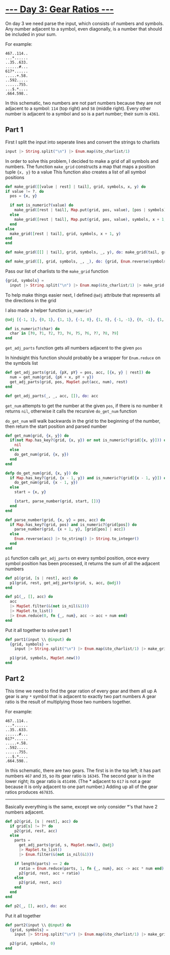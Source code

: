# [--- Day 3: Gear Ratios ---](https://adventofcode.com/2023/day/3)

On day 3 we need parse the input, which consists of numbers and symbols.
Any number adjacent to a symbol, even diagonally, is a number that should be
included in your sum.

For example:

```
467..114..
...*......
..35..633.
......#...
617*......
.....+.58.
..592.....
......755.
...$.*....
.664.598..
```

In this schematic, two numbers are not part numbers because they are not adjacent
to a symbol: `114` (top right) and `58` (middle right). Every other number is adjacent
to a symbol and so is a part number; their sum is `4361`.

## Part 1

First I split the input into seperate lines and convert the strings to charlists

```elixir
input |> String.split("\n") |> Enum.map(&to_charlist/1)
```

In order to solve this problem, I decided to make a grid of all symbols and numbers.
The function `make_grid` constructs a map that maps a position tuple `{x, y}` to a value
This function also creates a list of all symbol positions

```elixir
def make_grid([[value | rest] | tail], grid, symbols, x, y) do
if value != ?. do
  pos = {x, y}

  if not is_numeric?(value) do
    make_grid([rest | tail], Map.put(grid, pos, value), [pos | symbols], x + 1, y)
  else
    make_grid([rest | tail], Map.put(grid, pos, value), symbols, x + 1, y)
  end
else
  make_grid([rest | tail], grid, symbols, x + 1, y)
end
end

def make_grid([[] | tail], grid, symbols, _, y), do: make_grid(tail, grid, symbols, 0, y + 1)

def make_grid([], grid, symbols, _, _), do: {grid, Enum.reverse(symbols)}
```

Pass our list of charlists to the `make_grid` function

```elixir
{grid, symbols} =
  input |> String.split("\n") |> Enum.map(&to_charlist/1) |> make_grid(%{}, [], 0, 0)
```

To help make things easier next, I defined `@adj` attribute that represents
all the directions in the grid

I also made a helper function `is_numeric?`

```elixir
@adj [{-1, 1}, {0, 1}, {1, 1}, {-1, 0}, {1, 0}, {-1, -1}, {0, -1}, {1, -1}]

def is_numeric?(char) do
  char in [?0, ?1, ?2, ?3, ?4, ?5, ?6, ?7, ?8, ?9]
end
```

`get_adj_parts` function gets all numbers adjacent to the given `pos`

In hindsight this function should probably be a wrapper for `Enum.reduce` on the symbols list

```elixir
def get_adj_parts(grid, {pX, pY} = pos, acc, [{x, y} | rest]) do
  num = get_num(grid, {pX + x, pY + y})
  get_adj_parts(grid, pos, MapSet.put(acc, num), rest)
end

def get_adj_parts(_, _, acc, []), do: acc

```

`get_num` attempts to get the number at the given `pos`, if there is no number
it returns `nil`, otherwise it calls the recursive `do_get_num` function

`do_get_num` will walk backwards in the grid to the beginning of the number,
then return the start position and parsed number

```elixir
def get_num(grid, {x, y}) do
  if(not Map.has_key?(grid, {x, y}) or not is_numeric?(grid[{x, y}])) do
    nil
  else
    do_get_num(grid, {x, y})
  end
end

defp do_get_num(grid, {x, y}) do
  if Map.has_key?(grid, {x - 1, y}) and is_numeric?(grid[{x - 1, y}]) do
    do_get_num(grid, {x - 1, y})
  else
    start = {x, y}

    {start, parse_number(grid, start, [])}
  end
end

def parse_number(grid, {x, y} = pos, acc) do
  if Map.has_key?(grid, pos) and is_numeric?(grid[pos]) do
    parse_number(grid, {x + 1, y}, [grid[pos] | acc])
  else
    Enum.reverse(acc) |> to_string() |> String.to_integer()
  end
end
```

`p1` function calls `get_adj_parts` on every symbol position,
once every symbol position has been processed, it returns the sum of all the
adjacent numbers

```elixir
def p1(grid, [s | rest], acc) do
  p1(grid, rest, get_adj_parts(grid, s, acc, @adj))
end

def p1(_, [], acc) do
  acc
  |> MapSet.filter(&(not is_nil(&1)))
  |> MapSet.to_list()
  |> Enum.reduce(0, fn {_, num}, acc -> acc + num end)
end
```

Put it all together to solve part 1

```elixir
def part1(input \\ @input) do
  {grid, symbols} =
    input |> String.split("\n") |> Enum.map(&to_charlist/1) |> make_grid(%{}, [], 0, 0)

  p1(grid, symbols, MapSet.new())
end
```

## Part 2

This time we need to find the gear ration of every gear and them all up
A gear is any `*` symbol that is adjacent to exactly two part numbers
A gear ratio is the result of multiplying those two numbers together.

For example:

```
467..114..
...*......
..35..633.
......#...
617*......
.....+.58.
..592.....
......755.
...$.*....
.664.598..
```

In this schematic, there are two gears. The first is in the top left; it has
part numbers `467` and `35`, so its gear ratio is `16345`. The second gear is in the
lower right; its gear ratio is `451490`. (The \* adjacent to `617` is not a gear because
it is only adjacent to one part number.) Adding up all of the gear ratios produces `467835`.

---

Basically everything is the same, except we only consider \*'s that have 2 numbers
adjacent.

```elixir
def p2(grid, [s | rest], acc) do
  if grid[s] != ?* do
    p2(grid, rest, acc)
  else
    parts =
      get_adj_parts(grid, s, MapSet.new(), @adj)
      |> MapSet.to_list()
      |> Enum.filter(&(not is_nil(&1)))

    if length(parts) == 2 do
      ratio = Enum.reduce(parts, 1, fn {_, num}, acc -> acc * num end)
      p2(grid, rest, acc + ratio)
    else
      p2(grid, rest, acc)
    end
  end
end

def p2(_, [], acc), do: acc
```

Put it all together

```elixir
def part2(input \\ @input) do
  {grid, symbols} =
    input |> String.split("\n") |> Enum.map(&to_charlist/1) |> make_grid(%{}, [], 0, 0)

  p2(grid, symbols, 0)
end
```
